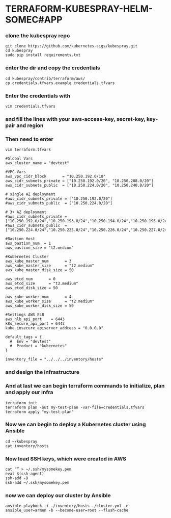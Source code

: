 # TERRAFORM-KUBESPRAY-HELM-SOMEC#APP

### clone the kubespray repo 
```
git clone https://github.com/kubernetes-sigs/kubespray.git
cd kubespray
sudo pip install requirements.txt
```
### enter the dir and copy the credentials
```
cd kubespray/contrib/terraform/aws/
cp credentials.tfvars.example credentials.tfvars
```
### Enter the credentials with 
```
vim credentials.tfvars
```
### and fill the lines with your aws-access-key, secret-key, key-pair and region
### Then need to enter 
```
vim terraform.tfvars
```
```
#Global Vars
aws_cluster_name = "devtest"

#VPC Vars
aws_vpc_cidr_block       = "10.250.192.0/18"
aws_cidr_subnets_private = ["10.250.192.0/20", "10.250.208.0/20"]
aws_cidr_subnets_public  = ["10.250.224.0/20", "10.250.240.0/20"]

# single AZ deployment
#aws_cidr_subnets_private = ["10.250.192.0/20"]
#aws_cidr_subnets_public  = ["10.250.224.0/20"]

# 3+ AZ deployment
#aws_cidr_subnets_private = ["10.250.192.0/24","10.250.193.0/24","10.250.194.0/24","10.250.195.0/24"]
#aws_cidr_subnets_public  = ["10.250.224.0/24","10.250.225.0/24","10.250.226.0/24","10.250.227.0/24"]

#Bastion Host
aws_bastion_num  = 1
aws_bastion_size = "t2.medium"

#Kubernetes Cluster
aws_kube_master_num       = 3
aws_kube_master_size      = "t2.medium"
aws_kube_master_disk_size = 50

aws_etcd_num       = 0
aws_etcd_size      = "t3.medium"
aws_etcd_disk_size = 50

aws_kube_worker_num       = 4
aws_kube_worker_size      = "t2.medium"
aws_kube_worker_disk_size = 50

#Settings AWS ELB
aws_nlb_api_port    = 6443
k8s_secure_api_port = 6443
kube_insecure_apiserver_address = "0.0.0.0"

default_tags = {
  #  Env = "devtest"
  #  Product = "kubernetes"
}

inventory_file = "../../../inventory/hosts"
```

### and design the infrastructure

### And at last we can begin terraform commands to initialize, plan and apply our infra
```
terraform init
terraform plan -out my-test-plan -var-file=credentials.tfvars
terraform apply "my-test-plan"
```

### Now we can begin to deploy a Kubernetes cluster using Ansible
```
cd ~/kubespray
cat inventory/hosts
```
### Now load SSH keys, which were created in AWS
```
cat “” > ~/.ssh/mysomekey.pem
eval $(ssh-agent)
ssh-add -D
ssh-add ~/.ssh/mysomekey.pem
```
### now we can deploy our cluster by Ansible
```
ansible-playbook -i ./inventory/hosts ./cluster.yml -e ansible_user=armen -b --become-user=root --flush-cache
```
